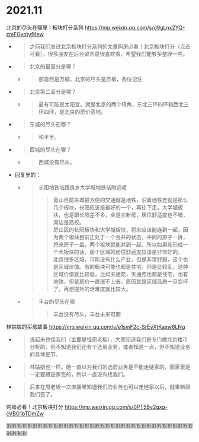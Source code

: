 
# 2021.11

北京的尽头在哪里 | 板块打分系列 https://mp.weixin.qq.com/s/d9gLnx2YQ-zmFGyotyfKew
- > 之前我们发过北京板块打分系列的文章购房必看！北京板块打分（点击可看），很多朋友在后台留言说很喜欢看，希望我们能够多整理一些。
- > 北京的最高分是哪？
  * > 那自然是万柳，北京的尽头是万柳，各位记住
- > 北京第二高分是哪？
  * > 最有可能是太阳宫。就是北京的两个犄角，东北三环四环和西北三环四环，是北京的房价高地。
- > 东城的尽头在哪？
  * > 和平里。
- > 西城的尽头在哪？
  * > 西城没有尽头。
- 回复里的：
  * > 长阳地铁站跟良乡大学城地铁站附近呢
    >> 房山目前进城最方便的交通就是地铁，沿着地铁走就是那么几个板块，长阳应该是最好的一个，再往下走，大学城板块，也是跟长阳差不多，全是次新房，居住舒适度也不错，周边是高校。 <br> 房山区的长阳板块和大学城板块，将来应该能连到一起，因为两个板块目前正处于一个合并的状态，中间的房子一拆，将来房子一盖，两个板块就能并到一起，所以如果能形成一个大板块的话，那个区域的居住舒适度应该是非常好的。 <br> 北京很多区域，可能没有什么产业，但是非常舒服，这个也是区域价值。有的板块可能也都是住宅，但是比较乱，这种区域价值就比较低，比如天通苑，天通苑也都是住宅，也有地铁，但是房价一直涨不上去，原因就是区域品质一旦变坏了，再想提升的话难度就比较大。
  * > 丰台的尽头在哪
    >> 丰台没有尽头，丰台未来可期

林姑娘的买房故事 https://mp.weixin.qq.com/s/e1smF2c-SrEyXtKaxw6LNg
- > 说起来也怪我们（主要是怪周老板），大家知道我们是专门做北京楼市分析的，但不知道我们还有个选房业务，或者知道一点，但不知道业务的具体细节。
- > 林姑娘也一样。她一直以为我们的选房业务是不能走链家的，而家里是一定要跟链家签的，所以一直没有找我们。
- > 后来在周老板一次直播里知道我们的业务也可以走链家以后，就果断跟我们签了。

购房必看！北京板块打分 https://mp.weixin.qq.com/s/0PT5Bv2gxg-cVBG1bTDmZw

:u5272::u5272::u5272::u5272::u5272::u5272::u5272::u5272::u5272::u5272::u5272::u5272::u5272::u5272::u5272::u5272::u5272::u5272::u5272::u5272::u5272::u5272::u5272::u5272::u5272::u5272::u5272::u5272::u5272::u5272::u5272::u5272::u5272::u5272::u5272::u5272::u5272::u5272::u5272::u5272:
